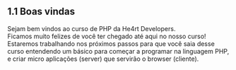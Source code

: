 ## 1.1 Boas vindas

Sejam bem vindos ao curso de PHP da He4rt Developers.</br>
Ficamos muito felizes de você ter chegado até aqui no nosso curso! Estaremos trabalhando nos próximos passos 
para que você saia desse curso entendendo um básico para começar a programar na linguagem PHP, e criar micro aplicações (server) que servirão o browser (cliente).</br></br>

